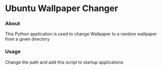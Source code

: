 # Ubuntu Wallpaper Changer

### About 
This Python application is used to change Wallpaper to a random wallpaper from a given directory

### Usage
Change the path and add this script to startup applications